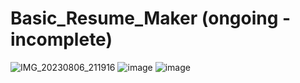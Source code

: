 # Basic_Resume_Maker (ongoing - incomplete)
![IMG_20230806_211916](https://github.com/Sohan-2001/Basic_Resume_Maker/assets/112119230/bcbd6076-887c-4309-a87e-d4ef35cd2e56)
![image](https://github.com/Sohan-2001/Basic_Resume_Maker/assets/112119230/d7ea44f7-9089-470d-81a1-649f801a96dc)
![image](https://github.com/Sohan-2001/Basic_Resume_Maker/assets/112119230/5cff0e72-f111-4599-8aba-3044b0acb566)

